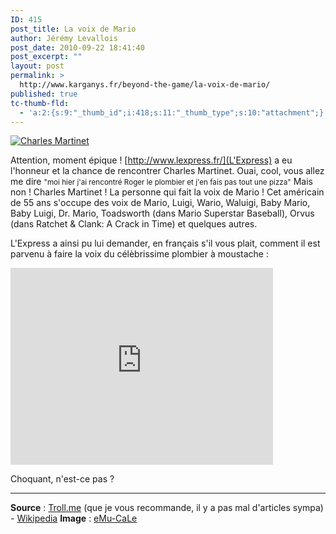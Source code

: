 ```yaml
---
ID: 415
post_title: La voix de Mario
author: Jérémy Levallois
post_date: 2010-09-22 18:41:40
post_excerpt: ""
layout: post
permalink: >
  http://www.karganys.fr/beyond-the-game/la-voix-de-mario/
published: true
tc-thumb-fld:
  - 'a:2:{s:9:"_thumb_id";i:418;s:11:"_thumb_type";s:10:"attachment";}'
---
```


[![Charles Martinet](http://www.karganys.fr/wp-content/uploads/2010/09/charles-martinet-300x248.jpg)](http://www.karganys.fr/wp-content/uploads/2010/09/charles-martinet.jpg)

Attention, moment épique !
[http://www.lexpress.fr/](L'Express) a eu l'honneur et la chance de rencontrer Charles Martinet.
Ouai, cool, vous allez me dire <small>"moi hier j'ai rencontré Roger le plombier et j'en fais pas tout une pizza"</small>
Mais non ! Charles Martinet ! La personne qui fait la voix de Mario !
Cet américain de 55 ans s'occupe des voix de Mario, Luigi, Wario, Waluigi, Baby Mario, Baby Luigi, Dr. Mario, Toadsworth (dans Mario Superstar Baseball), Orvus (dans Ratchet & Clank: A Crack in Time) et quelques autres.

L'Express a ainsi pu lui demander, en français s'il vous plait, comment il est parvenu à faire la voix du célèbrissime plombier à moustache :

<iframe width="420" height="315" src="https://www.youtube.com/embed/6YvXRxbkOgE" frameborder="0" allowfullscreen></iframe>

Choquant, n'est-ce pas ?

* * *

**Source** : [Troll.me](http://troll-me.fr/la-voix-de-mario/) (que je vous recommande, il y a pas mal d'articles sympa) - [Wikipedia](http://en.wikipedia.org/wiki/Charles_Martinet)
**Image** : [eMu-CaLe](http://www.emu-cale.110mb.com)
